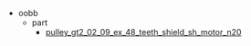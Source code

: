 * oobb
  * part
    * [pulley_gt2_02_09_ex_48_teeth_shield_sh_motor_n20](oobb/part/pulley_gt2_02_09_ex_48_teeth_shield_sh_motor_n20)
